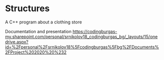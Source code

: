 # Structures
A C++ program about a clothing store

Documentation and presentation
https://codingburgas-my.sharepoint.com/personal/srnikolov18_codingburgas_bg/_layouts/15/onedrive.aspx?id=%2Fpersonal%2Fsrnikolov18%5Fcodingburgas%5Fbg%2FDocuments%2FProject%202020%20%232
